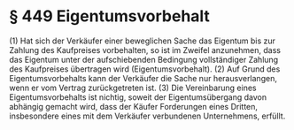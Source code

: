 # § 449 Eigentumsvorbehalt
(1) Hat sich der Verkäufer einer beweglichen Sache das Eigentum bis zur Zahlung des Kaufpreises vorbehalten, so ist im Zweifel anzunehmen, dass das Eigentum unter der aufschiebenden Bedingung vollständiger Zahlung des Kaufpreises übertragen wird (Eigentumsvorbehalt).
(2) Auf Grund des Eigentumsvorbehalts kann der Verkäufer die Sache nur herausverlangen, wenn er vom Vertrag zurückgetreten ist.
(3) Die Vereinbarung eines Eigentumsvorbehalts ist nichtig, soweit der Eigentumsübergang davon abhängig gemacht wird, dass der Käufer Forderungen eines Dritten, insbesondere eines mit dem Verkäufer verbundenen Unternehmens, erfüllt.